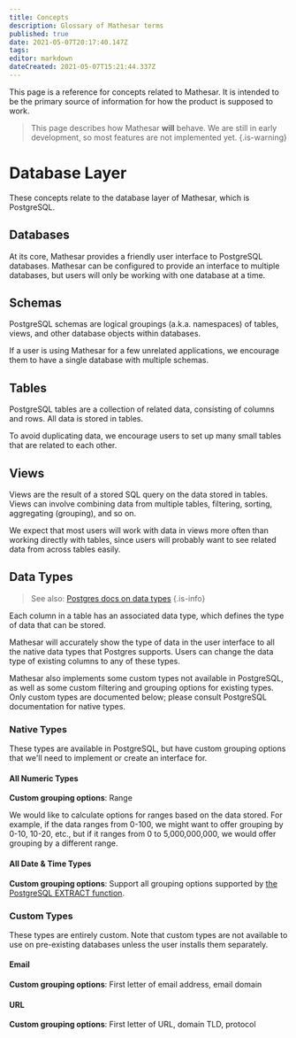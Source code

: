 ```yaml
---
title: Concepts
description: Glossary of Mathesar terms
published: true
date: 2021-05-07T20:17:40.147Z
tags: 
editor: markdown
dateCreated: 2021-05-07T15:21:44.337Z
---
```


This page is a reference for concepts related to Mathesar. It is intended to be the primary source of information for how the product is supposed to work.

> This page describes how Mathesar **will** behave. We are still in early development, so most features are not implemented yet.
{.is-warning}

# Database Layer
These concepts relate to the database layer of Mathesar, which is PostgreSQL.

## Databases
At its core, Mathesar provides a friendly user interface to PostgreSQL databases. Mathesar can be configured to provide an interface to multiple databases, but users will only be working with one database at a time.

## Schemas
PostgreSQL schemas are logical groupings (a.k.a. namespaces) of tables, views, and other database objects within databases.

If a user is using Mathesar for a few unrelated applications, we encourage them to have a single database with multiple schemas.

## Tables
PostgreSQL tables are a collection of related data, consisting of columns and rows. All data is stored in tables.

To avoid duplicating data, we encourage users to set up many small tables that are related to each other.

## Views
Views are the result of a stored SQL query on the data stored in tables. Views can involve combining data from multiple tables, filtering, sorting, aggregating (grouping), and so on.

We expect that most users will work with data in views more often than working directly with tables, since users will probably want to see related data from across tables easily.

## Data Types
> See also: [Postgres docs on data types](https://www.postgresql.org/docs/current/datatype.html)
{.is-info}

Each column in a table has an associated data type, which defines the type of data that can be stored.

Mathesar will accurately show the type of data in the user interface to all the native data types that Postgres supports. Users can change the data type of existing columns to any of these types. 

Mathesar also implements some custom types not available in PostgreSQL, as well as some custom filtering and grouping options for existing types. Only custom types are documented below; please consult PostgreSQL documentation for native types.

### Native Types
These types are available in PostgreSQL, but have custom grouping options that we'll need to implement or create an interface for.

#### All Numeric Types
**Custom grouping options**: Range

We would like to calculate options for ranges based on the data stored. For example, if the data ranges from 0-100, we might want to offer grouping by 0-10, 10-20, etc., but if it ranges from 0 to 5,000,000,000, we would offer grouping by a different range.

#### All Date & Time Types
**Custom grouping options**: Support all grouping options supported by [the PostgreSQL EXTRACT function](https://www.postgresql.org/docs/current/functions-datetime.html#FUNCTIONS-DATETIME-EXTRACT).

### Custom Types
These types are entirely custom. Note that custom types are not available to use on pre-existing databases unless the user installs them separately.

#### Email
**Custom grouping options**: First letter of email address, email domain

#### URL
**Custom grouping options**: First letter of URL, domain TLD, protocol

